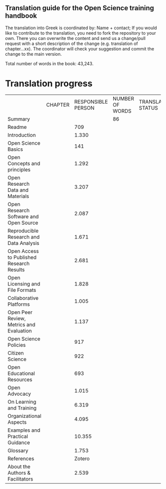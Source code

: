 ## Translation guide for the Open Science training handbook
The translation into Greek is coordinated by: Name + contact;
If you would like to contribute to the translation, you need to fork the repository to your own. There you can overwrite the content and send us a change/pull request with a short description of the change (e.g. translation of chapter...xx). The coordinator will check your suggestion and commit the change to the main version.

Total number of words in the book: 43,243.

# Translation progress

<table>
  <tr>
    <td></td>
    <td>CHAPTER</td>
    <td>RESPONSIBLE PERSON</td>
    <td>NUMBER OF WORDS</td>
    <td>TRANSLATION STATUS</td>
    <td>REVIEW STATUS</td>
  </tr>
  <tr>
     <td>Summary</td>
     <td></td>
     <td></td>
     <td>86</td>
     <td></td>
     <td></td>
   </tr>
  <tr>
     <td>Readme</td>
     <td></td>
     <td>709</td>
     <td></td>
     <td></td>
     <td></td>
   </tr>
   <tr>
     <td>Introduction</td>
     <td></td>
     <td>1.330</td>
     <td></td>
     <td></td>
     <td></td>
   </tr>
   <tr>
     <td>Open Science Basics</td>
     <td></td>
     <td>141</td>
     <td></td>
     <td></td>
     <td></td>
   </tr>
   <tr>
     <td>Open Concepts and principles</td>
     <td></td>
     <td>1.292</td>
     <td></td>
     <td></td>
     <td></td>
   </tr>
   <tr>
     <td>Open Research Data and Materials</td>
     <td></td>
     <td>3.207</td>
     <td></td>
     <td></td>
     <td></td>
   </tr>
   <tr>
     <td>Open Research Software and Open Source</td>
     <td></td>
     <td>2.087</td>
     <td></td>
     <td></td>
     <td></td>
   </tr>
   <tr>
     <td>Reproducible Research and Data Analysis</td>
     <td></td>
     <td>1.671</td>
     <td></td>
     <td></td>
     <td></td>
   </tr>
   <tr>
     <td>Open Access to Published Research Results</td>
     <td></td>
     <td>2.681</td>
     <td></td>
     <td></td>
     <td></td>
   </tr>
   <tr>
     <td>Open Licensing and File Formats</td>
     <td></td>
     <td>1.828</td>
     <td></td>
     <td></td>
     <td></td>
   </tr>
   <tr>
     <td>Collaborative Platforms</td>
     <td></td>
     <td>1.005</td>
     <td></td>
     <td></td>
     <td></td>
   </tr>
   <tr>
     <td>Open Peer Review, Metrics and Evaluation</td>
     <td></td>
     <td>1.137</td>
     <td></td>
     <td></td>
     <td></td>
   </tr>
   <tr>
     <td>Open Science Policies</td>
     <td></td>
     <td>917</td>
     <td></td>
     <td></td>
     <td></td>
   </tr>
   <tr>
     <td>Citizen Science</td>
     <td></td>
     <td>922</td>
     <td></td>
     <td></td>
     <td></td>
   </tr>
   <tr>
     <td>Open Educational Resources</td>
     <td></td>
     <td>693</td>
     <td></td>
     <td></td>
     <td></td>
   </tr>
   <tr>
     <td>Open Advocacy</td>
     <td></td>
     <td>1.015</td>
     <td></td>
     <td></td>
     <td></td>
   </tr>
   <tr>
     <td>On Learning and Training</td>
     <td></td>
     <td>6.319</td>
     <td></td>
     <td></td>
     <td></td>
   </tr>
   <tr>
     <td>Organizational Aspects</td>
     <td></td>
     <td>4.095</td>
     <td></td>
     <td></td>
     <td></td>
   </tr>
   <tr>
     <td>Examples and Practical Guidance</td>
     <td></td>
     <td>10.355</td>
     <td></td>
     <td></td>
     <td></td>
   </tr>
   <tr>
     <td>Glossary</td>
     <td></td>
     <td>1.753</td>
     <td></td>
     <td></td>
     <td></td>
   </tr>
   <tr>
     <td>References</td>
     <td></td>
     <td>Zotero</td>
     <td></td>
     <td></td>
     <td></td>
   </tr>
   <tr>
     <td>About the Authors & Facilitators</td>
     <td></td>
     <td>2.539</td>
     <td></td>
     <td></td>
     <td></td>
   </tr>
</table>
